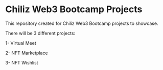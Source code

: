 # Chiliz Web3 Bootcamp Projects

This repository created for Chiliz Web3 Bootcamp projects to showcase.

There will be 3 different projects:

1- Virtual Meet

2- NFT Marketplace

3- NFT Wishlist
